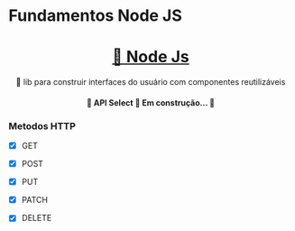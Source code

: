 # Fundamentos Node JS

<h1 align="center">
    <a href="https://pt-br.reactjs.org/">🔗 Node Js</a>
</h1>
<p align="center">🚀 lib para construir interfaces do usuário com componentes reutilizáveis</p>


<h4 align="center"> 
	🚧  API Select 🚀 Em construção...  🚧
</h4>

### Metodos HTTP

- [x] GET
- [x] POST
- [x] PUT
- [x] PATCH
- [x] DELETE

